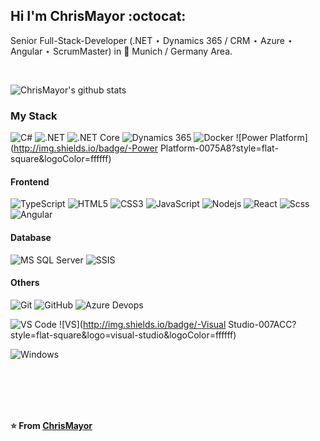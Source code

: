 ## Hi I'm ChrisMayor :octocat:

Senior Full-Stack-Developer (.NET ⋆ Dynamics 365 / CRM ⋆ Azure ⋆ Angular ⋆ ScrumMaster) in :beer: Munich / Germany Area.

<br>

![ChrisMayor's github stats](https://github-readme-stats.vercel.app/api?username=ChrisMayor&show_icons=true&hide_border=true)

### My Stack

![C#](http://img.shields.io/badge/-C%23-007396?style=flat-square&logo=c%20sharp&logoColor=ffffff)
![.NET](http://img.shields.io/badge/-.NET-6DB33F?style=flat-square&logoColor=ffffff)
![.NET Core](http://img.shields.io/badge/-.NET%20Core-3DDC84?style=flat-square&logoColor=ffffff)
![Dynamics 365](http://img.shields.io/badge/-Dynamics%20365-007396?style=flat-square&logo=dynamics365p&logoColor=ffffff)
![Docker](https://img.shields.io/badge/-Docker-black?style=flat-square&logo=docker)
![Power Platform](http://img.shields.io/badge/-Power Platform-0075A8?style=flat-square&logoColor=ffffff)

#### Frontend
![TypeScript](https://img.shields.io/badge/-TypeScript-%23E44D27?style=flat-square&logo=typescript&logoColor=ffffff)
![HTML5](https://img.shields.io/badge/-HTML5-%23E44D27?style=flat-square&logo=html5&logoColor=ffffff)
![CSS3](https://img.shields.io/badge/-CSS3-%231572B6?style=flat-square&logo=css3)
![JavaScript](https://img.shields.io/badge/-JavaScript-%23F7DF1C?style=flat-square&logo=javascript&logoColor=000000&labelColor=%23F7DF1C&color=%23FFCE5A)
![Nodejs](https://img.shields.io/badge/-Nodejs-black?style=flat-square&logo=Node.js)
![React](https://img.shields.io/badge/-React-%23282C34?style=flat-square&logo=react)
![Scss](https://img.shields.io/badge/-Sass-%23CC6699?style=flat-square&logo=scss&logoColor=ffffff)
![Angular](http://img.shields.io/badge/-Abode%20Photoshop-26C9FF?style=flat-square&logo=adobe-photoshop&logoColor=ffffff)

#### Database
![MS SQL Server](http://img.shields.io/badge/-MS%20SQL%20Server-CC2927?style=flat-square&logo=microsoft-sql-server&logoColor=ffffff)
![SSIS](http://img.shields.io/badge/-SSIS-CC2927?style=flat-square&logo=microsoft-sql-server&logoColor=ffffff)

#### Others
![Git](https://img.shields.io/badge/-Git-%23F05032?style=flat-square&logo=git&logoColor=%23ffffff)
![GitHub](https://img.shields.io/badge/-GitHub-181717?style=flat-square&logo=github)
![Azure Devops](http://img.shields.io/badge/-Github%20Actions-2088FF?style=flat-square&logo=azuredevops&logoColor=ffffff)

![VS Code](http://img.shields.io/badge/-VS%20Code-007ACC?style=flat-square&logo=visual-studio-code&logoColor=ffffff)
![VS](http://img.shields.io/badge/-Visual Studio-007ACC?style=flat-square&logo=visual-studio&logoColor=ffffff)

![Windows](http://img.shields.io/badge/-Windows-0078D6?style=flat-square&logo=windows&logoColor=ffffff)

<br><br><br><br>

**⭐️ From [ChrisMayor](https://github.com/ChrisMayor)**

